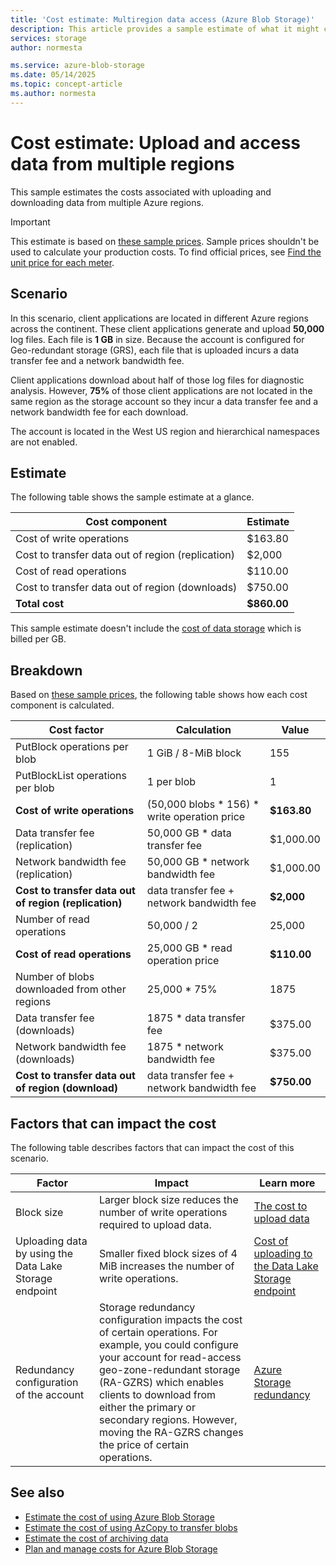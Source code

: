 ```yaml
---
title: 'Cost estimate: Multiregion data access (Azure Blob Storage)' 
description: This article provides a sample estimate of what it might cost to ingest and access data in Azure Blob Storage from multiple Azure regions. 
services: storage
author: normesta

ms.service: azure-blob-storage
ms.date: 05/14/2025
ms.topic: concept-article
ms.author: normesta
---
```


# Cost estimate: Upload and access data from multiple regions 

This sample estimates the costs associated with uploading and downloading data from multiple Azure regions.

> [!IMPORTANT]
> This estimate is based on [these sample prices](blob-storage-estimate-costs.md#sample-prices). Sample prices shouldn't be used to calculate your production costs. To find official prices, see [Find the unit price for each meter](../common/storage-plan-manage-costs.md#find-the-unit-price-for-each-meter).

## Scenario

In this scenario, client applications are located in different Azure regions across the continent. These client applications generate and upload **50,000** log files. Each file is **1 GB** in size. Because the account is configured for Geo-redundant storage (GRS), each file that is uploaded incurs a data transfer fee and a network bandwidth fee. 

Client applications download about half of those log files for diagnostic analysis. However, **75%** of those client applications are not located in the same region as the storage account so they incur a data transfer fee and a network bandwidth fee for each download. 

The account is located in the West US region and hierarchical namespaces are not enabled.

## Estimate

The following table shows the sample estimate at a glance. 

| Cost component                                    | Estimate    |
|---------------------------------------------------|-------------|
| Cost of write operations                          | $163.80     |
| Cost to transfer data out of region (replication) | $2,000      |
| Cost of read operations                           | $110.00     |
| Cost to transfer data out of region (downloads)   | $750.00     |
| **Total cost**                                    | **$860.00** |

This sample estimate doesn't include the [cost of data storage](blob-storage-estimate-costs.md#the-cost-to-store-data) which is billed per GB.

## Breakdown

Based on [these sample prices](blob-storage-estimate-costs.md#sample-prices), the following table shows how each cost component is calculated.

| Cost factor                                           | Calculation                                  | Value       |
|-------------------------------------------------------|----------------------------------------------|-------------|
| PutBlock operations per blob                          | 1 GiB / 8-MiB block                          | 155         |
| PutBlockList operations per blob                      | 1 per blob                                   | 1           |
| **Cost of write operations**                          | (50,000 blobs * 156) * write operation price | **$163.80** |
| Data transfer fee (replication)                       | 50,000 GB * data transfer fee                | $1,000.00   |
| Network bandwidth fee (replication)                   | 50,000 GB * network bandwidth fee            | $1,000.00   |
| **Cost to transfer data out of region (replication)** | data transfer fee + network bandwidth fee    | **$2,000**  |
| Number of read operations                             | 50,000 / 2                                   | 25,000      |
| **Cost of read operations**                           | 25,000 GB * read operation price             | **$110.00** |
| Number of blobs downloaded from other regions         | 25,000 * 75%                                 | 1875        |
| Data transfer fee (downloads)                         | 1875 * data transfer fee                     | $375.00     |
| Network bandwidth fee (downloads)                     | 1875 * network bandwidth fee                 | $375.00     |
| **Cost to transfer data out of region (download)**    | data transfer fee + network bandwidth fee    | **$750.00** |

## Factors that can impact the cost

The following table describes factors that can impact the cost of this scenario. 

| Factor | Impact | Learn more |
|---|---|----|
| Block size    | Larger block size reduces the number of write operations required to upload data. | [The cost to upload data](blob-storage-estimate-costs.md) |
| Uploading data by using the Data Lake Storage endpoint | Smaller fixed block sizes of 4 MiB increases the number of write operations. | [Cost of uploading to the Data Lake Storage endpoint](azcopy-cost-estimation.md#cost-of-uploading-to-the-data-lake-storage-endpoint) |
| Redundancy configuration of the account | Storage redundancy configuration impacts the cost of certain operations. For example, you could configure your account for read-access geo-zone-redundant storage (RA-GZRS) which enables clients to download from either the primary or secondary regions. However, moving the RA-GZRS changes the price of certain operations. | [Azure Storage redundancy](../common/storage-redundancy.md) | 

## See also

- [Estimate the cost of using Azure Blob Storage](blob-storage-estimate-costs.md)
- [Estimate the cost of using AzCopy to transfer blobs](azcopy-cost-estimation.md)
- [Estimate the cost of archiving data](archive-cost-estimation.md)
- [Plan and manage costs for Azure Blob Storage](../common/storage-plan-manage-costs.md)

